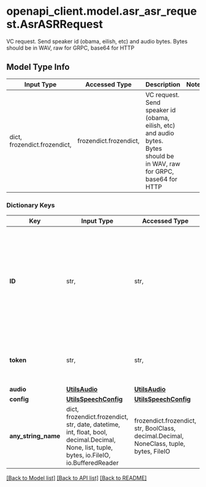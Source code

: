 # openapi_client.model.asr_asr_request.AsrASRRequest

VC request. Send speaker id (obama, eilish, etc) and audio bytes. Bytes should be in WAV, raw for GRPC, base64 for HTTP

## Model Type Info
Input Type | Accessed Type | Description | Notes
------------ | ------------- | ------------- | -------------
dict, frozendict.frozendict,  | frozendict.frozendict,  | VC request. Send speaker id (obama, eilish, etc) and audio bytes. Bytes should be in WAV, raw for GRPC, base64 for HTTP | 

### Dictionary Keys
Key | Input Type | Accessed Type | Description | Notes
------------ | ------------- | ------------- | ------------- | -------------
**ID** | str,  | str,  | The identifier of the message. Used for tracking. Random UUID4 if not specified. Don&#x27;t use if you don&#x27;t need it specifically | [optional] 
**token** | str,  | str,  | The token for query. make sure you have correct permissions | [optional] 
**audio** | [**UtilsAudio**](UtilsAudio.md) | [**UtilsAudio**](UtilsAudio.md) |  | [optional] 
**config** | [**UtilsSpeechConfig**](UtilsSpeechConfig.md) | [**UtilsSpeechConfig**](UtilsSpeechConfig.md) |  | [optional] 
**any_string_name** | dict, frozendict.frozendict, str, date, datetime, int, float, bool, decimal.Decimal, None, list, tuple, bytes, io.FileIO, io.BufferedReader | frozendict.frozendict, str, BoolClass, decimal.Decimal, NoneClass, tuple, bytes, FileIO | any string name can be used but the value must be the correct type | [optional]

[[Back to Model list]](../../README.md#documentation-for-models) [[Back to API list]](../../README.md#documentation-for-api-endpoints) [[Back to README]](../../README.md)


